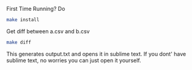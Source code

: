 
First Time Running? Do
```bash
make install
```


Get diff between a.csv and b.csv

```bash
make diff
```

This generates output.txt and opens it in sublime text. If you dont' have sublime text, no worries you can just open it yourself.